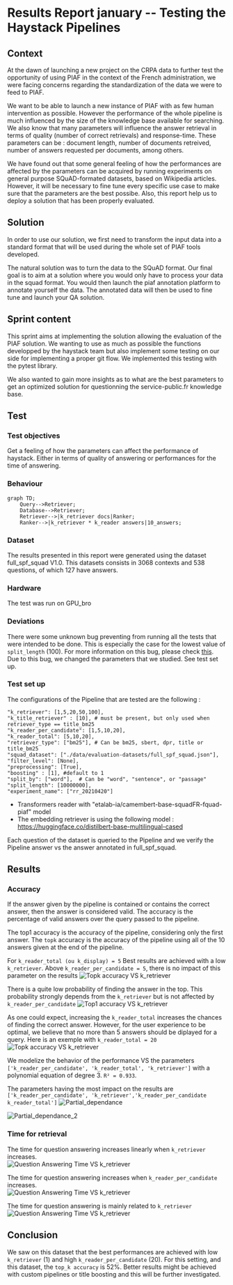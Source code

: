 # Results Report january -- Testing the Haystack Pipelines

## Context
At the dawn of launching a new project on the CRPA data to further test the opportunity of using PIAF in the context of the French administration, we were facing concerns regarding the standardization of the data we were to feed to PIAF.

We want to be able to launch a new instance of PIAF with as few human intervention as possible. However the performance of the whole pipeline is much influenced by the size of the knowledge base available for searching. We also know that many parameters will influence the answer retrieval in terms of quality (number of correct retrievals) and response-time. These parameters can be : document length, number of documents retreived, number of answers requested per documents, among others.

We have found out that some general feeling of how the performances are affected by the parameters can be acquired by running experiments on general purpose SQuAD-formated datasets, based on Wikipedia articles. However, it will be necessary to fine tune every specific use case to make sure that the parameters are the best possibe. Also, this report help us to deploy a solution that has been properly evaluated. 

## Solution
In order to use our solution, we first need to transform the input data into a standard format that will be used during the whole set of PIAF tools developed.

The natural solution was to turn the data to the SQuAD format. Our final goal is to aim at a solution where you would only have to process your data in the squad format. You would then launch the piaf annotation platform to annotate yourself the data. The annotated data will then be used to fine tune and launch your QA solution. 

## Sprint content 
This sprint aims at implementing the solution allowing the evaluation of the PIAF solution. We wanting to use as much as possible the functions developped by the haystack team but also implement some testing on our side for implementing a proper git flow. We implemented this testing with the pytest library. 

We also wanted to gain more insights as to what are the best parameters to get an optimized solution for questionning the service-public.fr knowledge base. 

## Test
### Test objectives 
Get a feeling of how the parameters can affect the performance of haystack. Either in terms of quality of answering or performances for the time of answering. 

### Behaviour
```mermaid
graph TD;
    Query-->Retriever;
    Database-->Retriever;
    Retriever-->|k_retriever docs|Ranker;
    Ranker-->|k_retriever * k_reader answers|10_answers;
```

### Dataset
The results presented in this report were generated using the dataset full_spf_squad V1.0. This datasets consists in 3068 contexts and 538 questions, of which 127 have answers. 

### Hardware 
The test was run on GPU_bro

### Deviations
There were some unknown bug preventing from running all the tests that were intended to be done. This is especially the case for the lowest value of ```split_length``` (100). For more information on this bug, please check [this](https://github.com/huggingface/transformers/issues/11354). 
Due to this bug, we changed the parameters that we studied. See test set up. 

### Test set up
The configurations of the Pipeline that are tested are the following : 
```
"k_retriever": [1,5,20,50,100],
"k_title_retriever" : [10], # must be present, but only used when retriever_type == title_bm25
"k_reader_per_candidate": [1,5,10,20],
"k_reader_total": [5,10,20],
"retriever_type": ["bm25"], # Can be bm25, sbert, dpr, title or title_bm25
"squad_dataset": ["./data/evaluation-datasets/full_spf_squad.json"],
"filter_level": [None],
"preprocessing": [True],
"boosting" : [1], #default to 1
"split_by": ["word"],  # Can be "word", "sentence", or "passage"
"split_length": [10000000],
"experiment_name": ["rr_20210420"]
```
- Transformers reader with "etalab-ia/camembert-base-squadFR-fquad-piaf" model
- The embedding retriever is using the following model : https://huggingface.co/distilbert-base-multilingual-cased

Each question of the dataset is queried to the Pipeline and we verify the Pipeline answer vs the answer annotated in full_spf_squad.

## Results 
### Accuracy
If the answer given by the pipeline is contained or contains the correct answer, then the answer is considered valid. The accuracy is the percentage of valid answers over the query passed to the pipeline.

The top1 accuracy is the accuracy of the pipeline, considering only the first answer. The `topk` accuracy is the accuracy of the pipeline using all of the 10 answers given at the end of the pipeline. 

For `k_reader_total (ou k_display) = 5`
Best results are achieved with a low `k_retriever`. Above `k_reader_per_candidate = 5`, there is no impact of this parameter on the results
![Topk accuracy VS k_retriever](./graphs/output_14_0.png)

There is a quite low probability of finding the answer in the top. This probability strongly depends from the `k_retriever` but is not affected by `k_reader_per_candidate`
![Top1 accuracy VS k_retriever](./graphs/output_23_0.png)

As one could expect, increasing the `k_reader_total` increases the chances of finding the correct answer. However, for the user experience to be optimal, we believe that no more than 5 answers should be diplayed for a query. 
Here is an exemple with `k_reader_total = 20`
![Topk accuracy VS k_retriever](./graphs/output_20_0.png)

We modelize the behavior of the performance VS the parameters ``['k_reader_per_candidate', 'k_reader_total', 'k_retriever']`` with a polynomial equation of degree 3. `R² = 0.933`. 

The parameters having the most impact on the results are `['k_reader_per_candidate', 'k_retriever','k_reader_per_candidate k_reader_total']`
![Partial_dependance](./graphs/output_30_1.png)

![Partial_dependance_2](./graphs/output_31_1.png)

### Time for retrieval
The time for question answering increases linearly when `k_retriever` increases.  
![Question Answering Time VS k_retriever](./graphs/output_35_0.png)

The time for question answering increases  when `k_reader_per_candidate` increases.  
![Question Answering Time VS k_retriever](./graphs/output_36_0.png)

The time for question answering is mainly related to `k_retriever` 
![Question Answering Time VS k_retriever](./graphs/output_40_1.png)

## Conclusion
We saw on this dataset that the best performances are achieved with low `k_retriever` (1) and high `k_reader_per_candidate` (20).
For this setting, and this dataset, the `top_k accuracy` is 52%. 
Better results might be achieved with custom pipelines or title boosting and this will be further investigated. 
